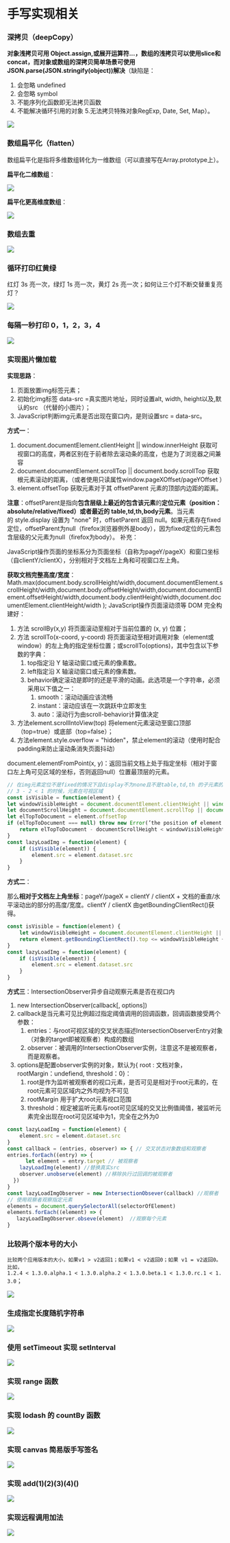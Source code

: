# 手写实现相关

### 深拷贝（deepCopy）

**对象浅拷贝可用 Object.assign,或展开运算符...，数组的浅拷贝可以使用slice和concat，而对象或数组的深拷贝简单场景可使用JSON.parse(JSON.stringify(object))解决**（缺陷是：
1. 会忽略 undefined 
2. 会忽略 symbol 
3. 不能序列化函数即无法拷贝函数 
4. 不能解决循环引用的对象 5.无法拷贝特殊对象RegExp, Date, Set, Map）。

![](../../../public/front-end/basics/javascript/173.png)

### 数组扁平化（flatten）

数组扁平化是指将多维数组转化为一维数组（可以直接写在Array.prototype上）。

**扁平化二维数组**：

![](../../../public/front-end/basics/javascript/174.png)

**扁平化更高维度数组**：

![](../../../public/front-end/basics/javascript/175.png)

### 数组去重

![](../../../public/front-end/basics/javascript/176.png)

### 循环打印红黄绿

红灯 3s 亮一次，绿灯 1s 亮一次，黄灯 2s 亮一次；如何让三个灯不断交替重复亮灯？

![](../../../public/front-end/basics/javascript/177.png)

### 每隔一秒打印 0，1，2，3，4

![](../../../public/front-end/basics/javascript/178.png)

### 实现图片懒加载

**实现思路**：
1. 页面放置img标签元素；
2. 初始化img标签 data-src =真实图片地址，同时设置alt, width, height以及,默认的src （代替的小图片）；
3. JavaScript判断img元素是否出现在窗口内，是则设置src = data-src。

**方式一**：
1. document.documentElement.clientHeight || window.innerHeight 获取可视窗口的高度，两者区别在于前者除去滚动条的高度，也是为了浏览器之间兼容
2. document.documentElement.scrollTop || document.body.scrollTop 获取根元素滚动的距离，（或者使用只读属性window.pageXOffset/pageYOffset ）
3. element.offsetTop 获取元素对于其 offsetParent 元素的顶部内边距的距离。

**注意**：offsetParent是指向**包含层级上最近的包含该元素**的**定位元素（position：absolute/relative/fixed）**或者**最近的 table,td,th,body元素**。当元素的 style.display 设置为 "none" 时，offsetParent 返回 null。如果元素存在fixed定位，offsetParent为null（firefox浏览器例外是body），因为fixed定位的元素包含层级的父元素为null（firefox为body）。
补充：

JavaScript操作页面的坐标系分为页面坐标（自称为pageY/pageX）和窗口坐标（自clientY/clientX），分别相对于文档左上角和可视窗口左上角。

**获取文档完整高度/宽度**：
Math.max(document.body.scrollHeight/width,document.documentElement.scrollHeight/width,document.body.offsetHeight/width,document.documentElement.offsetHeight/width,document.body.clientHeight/width,document.documentElement.clientHeight/width );
JavaScript操作页面滚动须等 DOM 完全构建好：
1. 方法 scrollBy(x,y) 将页面滚动至相对于当前位置的 (x, y) 位置；
2. 方法 scrollTo(x-coord, y-coord) 将页面滚动至相对调用对象（element或window）的左上角的指定坐标位置；或scrollTo(options)，其中包含以下参数的字典：
    1. top指定沿 Y 轴滚动窗口或元素的像素数。
    2. left指定沿 X 轴滚动窗口或元素的像素数。
    3. behavior确定滚动是即时的还是平滑的动画。此选项是一个字符串，必须采用以下值之一：
        1. smooth：滚动动画应该流畅
        2. instant：滚动应该在一次跳跃中立即发生
        3. auto：滚动行为由scroll-behavior计算值决定
3. 方法element.scrollIntoView(top) 将element元素滚动至窗口顶部（top=true）或底部（top=false）；
4. 方法element.style.overflow = "hidden"，禁止element的滚动（使用时配合padding来防止滚动条消失页面抖动）

document.elementFromPoint(x, y)：返回当前文档上处于指定坐标（相对于窗口左上角可见区域的坐标，否则返回null）位置最顶层的元素。

```javascript
// 在img元素定位不是fixed的情况下且display不为none且不是table,td,th 的子元素的时候适用
// 3 - 2 < 1 的时候，元素在可视区域
const isVisible = function(element) {
let windowVisibleHeight = document.documentElement.clientHeight || window.innerHeight
let documentScrollHeight = document.documentElement.scrollTop || document.body.scrollTop
let elTopToDocument = element.offsetTop
if (elTopToDocument === null) throw new Error(’the position of element is non-compliant’)
    return elTopToDocument - documentScrollHeight < windowVisibleHeight
}
const lazyLoadImg = function(element) {
    if (isVisible(element)) {
        element.src = element.dataset.src
    }
}
```

**方式二**：

那么**相对于文档左上角坐标**：pageY/pageX = clientY / clientX + 文档的垂直/水平滚动出的部分的高度/宽度。clientY / clientX 由getBoundingClientRect()获得。

```javascript
const isVisible = function(element) {
    let windowVisibleHeight = document.documentElement.clientHeight || window.innerHeight
    return element.getBoundingClientRect().top <= windowVisibleHeight + 50
}
const lazyLoadImg = function(element) {
    if (isVisible(element)) {
        element.src = element.dataset.src
    }
}
```

**方式三**：IntersectionObserver异步自动观察元素是否在视口内
1. new IntersectionObserver(callback[, options])
2. callback是当元素可见比例超过指定阈值调用的回调函数，回调函数接受两个参数：
    1. entries：与root可视区域的交叉状态描述IntersectionObserverEntry对象（对象的target即被观察者）构成的数组
    2. observer：被调用的IntersectionObserver实例，注意这不是被观察者，而是观察者。
3. options是配置observer实例的对象，默认为{ root : 文档对象，rootMargin：undefiend, threshold：0}：
    1. root是作为监听被观察者的视口元素，是否可见是相对于root元素的，在root元素可见区域内之外均视为不可见
    2. rootMargin 用于扩大root元素视口范围
    3. threshold：规定被监听元素与root可见区域的交叉比例值阈值，被监听元素完全出现在root可见区域中为1，完全在之外为0

```javascript
const lazyLoadImg = function(element) {
	element.src = element.dataset.src
}
const callback = (entries, observer) => { // 交叉状态对象数组和观察者
entries.forEach((entry) => {
      let element = entry.target // 被观察者
    lazyLoadImg(element) //替换真实src
    observer.unobserve(element) //移除执行过回调的被观察者 
  })
}
const lazyLoadImgObserver = new IntersectionObsever(callback) //观察者
// 使用观察者观察指定元素
elements = document.querySelectorAll(selectorOfElement)
elements.forEach((element) => {
   lazyLoadImgObserver.obseve(element)  //观察每个元素
}
```

### 比较两个版本号的大小

`比较两个应用版本的大小，如果v1 > v2返回1；如果v1 < v2返回0；如果 v1 = v2返回0。比如，1.2.4 < 1.3.0.alpha.1 < 1.3.0.alpha.2 < 1.3.0.beta.1 < 1.3.0.rc.1 < 1.3.0`；

![](../../../public/front-end/basics/javascript/179.png)

### 生成指定长度随机字符串

![](../../../public/front-end/basics/javascript/180.png)

### 使用 setTimeout 实现 setInterval

![](../../../public/front-end/basics/javascript/181.png)

### 实现 range 函数

![](../../../public/front-end/basics/javascript/182.png)

### 实现 lodash 的 countBy 函数

![](../../../public/front-end/basics/javascript/183.png)

### 实现 canvas 简易版手写签名

![](../../../public/front-end/basics/javascript/184.png)

### 实现 add(1)(2)(3)(4)()

![](../../../public/front-end/basics/javascript/185.png)

### 实现远程调用加法

![](../../../public/front-end/basics/javascript/186.png)